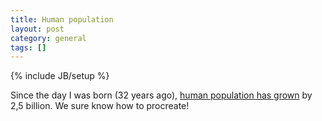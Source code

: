 ```yaml
---
title: Human population
layout: post
category: general
tags: []
---
```

{% include JB/setup %}

Since the day I was born (32 years ago), [human population has
grown](http://www.ibiblio.org/lunarbin/worldpop) by 2,5 billion. We sure
know how to procreate!
